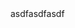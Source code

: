 <question source="abcdMYKkjCAU" />

<question source="abcdhvOGESK8" />
<grouped-questions source="abcdjsunubmW" />
asdfasdfasdf

<question source="abcdGNKUQS2L" />

